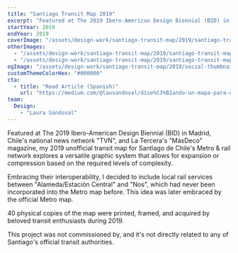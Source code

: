 ```yaml
---
title: "Santiago Transit Map 2019"
excerpt: "Featured at The 2019 Ibero-American Design Biennial (BID) in Madrid, Chile's national news network \"TVN\", and La Tercera's \"MásDeco\" magazine, my 2019 unofficial transit map for Santiago de Chile's Metro & rail network explores a versatile graphic system that allows for expansion or compression based on the required levels of complexity."
startYear: 2019
endYear: 2019
coverImage: "/assets/design-work/santiago-transit-map/2019/santiago-transit-map-s4-print.png"
otherImages:
  - "/assets/design-work/santiago-transit-map/2019/santiago-transit-map-2019-tvn-cut.webm"
  - "/assets/design-work/santiago-transit-map/2019/santiago-transit-map-s4.png"
ogImage: "/assets/design-work/santiago-transit-map/2019/social-thumbnail.png"
customThemeColorHex: "#000000"
cta:
  - title: "Read Article (Spanish)"
    url: "https://medium.com/@lausandoval/dise%C3%B1ando-un-mapa-para-el-transporte-de-santiago-14cce36ef4e5"
team:
  Design:
    - "Laura Sandoval"
---
```


Featured at The 2019 Ibero-American Design Biennial (BID) in Madrid, Chile's national news network "TVN", and La Tercera's "MásDeco" magazine, my 2019 unofficial transit map for Santiago de Chile's Metro & rail network explores a versatile graphic system that allows for expansion or compression based on the required levels of complexity.

Embracing their interoperability, I decided to include local rail services between "Alameda/Estación Central" and "Nos", which had never been incorporated into the Metro map before. This idea was later embraced by the official Metro map.

40 physical copies of the map were printed, framed, and acquired by beloved transit enthusiasts during 2019.

This project was not commissioned by, and it's not directly related to any of Santiago's official transit authorities.